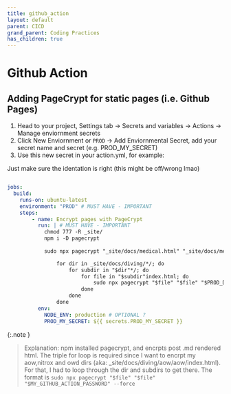 ```yaml
---
title: github_action
layout: default
parent: CICD
grand_parent: Coding Practices
has_children: true
---
```


# Github Action

## Adding **PageCrypt** for static pages (i.e. Github Pages)
1. Head to your project, Settings tab -> Secrets and variables -> Actions -> Manage enviornment secrets
2. Click New Enviornment or `PROD` -> Add Enviornmental Secret, add your secret name and secret (e.g. PROD_MY_SECRET)
3. Use this new secret in your action.yml, for example:

Just make sure the identation is right (this might be off/wrong lmao)

```yaml

jobs:
  build:
    runs-on: ubuntu-latest
    environment: "PROD" # MUST HAVE - IMPORTANT
    steps:
        - name: Encrypt pages with PageCrypt
          run: | # MUST HAVE - IMPORTANT
            chmod 777 -R _site/
            npm i -D pagecrypt 
            
            sudo npx pagecrypt "_site/docs/medical.html" "_site/docs/medical.html" "$PROD_MEDICIAL_PASSWORD" --force

                for dir in _site/docs/diving/*/; do
                    for subdir in "$dir"*/; do
                        for file in "$subdir"index.html; do
                            sudo npx pagecrypt "$file" "$file" "$PROD_DIVING_PASSWORD" --force
                        done
                    done
                done
          env:
            NODE_ENV: production # OPTIONAL ?
            PROD_MY_SECRET: ${{ secrets.PROD_MY_SECRET }}

```
{:.note }
> Explanation: npm installed pagecrypt, and encrpts post .md rendered html. The triple for loop is required since I want to encrpt my aow,nitrox and owd dirs (aka: _site/docs/diving/aow/aow/index.html). For that, I had to loop through the dir and subdirs to get there.
> The format is `sudo npx pagecrypt "$file" "$file" "$MY_GITHUB_ACTION_PASSWORD" --force`